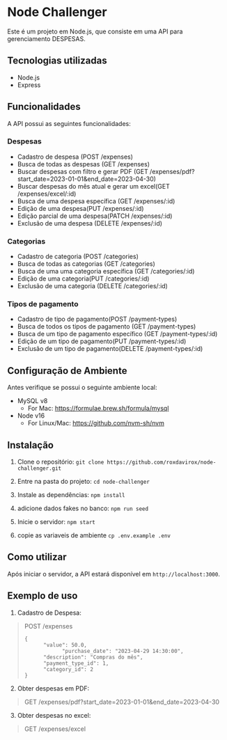 

# Node Challenger

Este é um projeto em Node.js, que consiste em uma API para gerenciamento DESPESAS.

## Tecnologias utilizadas

-   Node.js
-   Express

## Funcionalidades

A API possui as seguintes funcionalidades:

### Despesas

-   Cadastro de despesa (POST /expenses)
-   Busca de todas as despesas (GET /expenses)
-	Buscar despesas com filtro e gerar PDF (GET /expenses/pdf?start_date=2023-01-01&end_date=2023-04-30)
-   Buscar despesas do mês atual e gerar um excel(GET /expenses/excel/:id)
-   Busca de uma despesa específica (GET /expenses/:id)
-   Edição de uma despesa(PUT /expenses/:id)
-   Edição parcial de uma despesa(PATCH /expenses/:id)
-   Exclusão de uma despesa (DELETE /expenses/:id)

### Categorias

-   Cadastro de categoria (POST /categories)
-   Busca de todas as categorias (GET /categories)
-   Busca de uma uma categoria específica (GET /categories/:id)
-   Edição de uma categoria(PUT /categories/:id)
-   Exclusão de uma categoria (DELETE /categories/:id)

### Tipos de pagamento

-   Cadastro de tipo de pagamento(POST /payment-types)
-   Busca de todos os tipos de pagamento (GET /payment-types)
-   Busca de um tipo de pagamento específico (GET /payment-types/:id)
-   Edição de um tipo de pagamento(PUT /payment-types/:id)
-   Exclusão de um tipo de pagamento(DELETE /payment-types/:id)

## Configuração de Ambiente
Antes verifique se possui o seguinte ambiente local:
-   MySQL v8
    -   For Mac: https://formulae.brew.sh/formula/mysql
-   Node v16
    -   For Linux/Mac: https://github.com/nvm-sh/nvm
## Instalação

1.  Clone o repositório:
`git clone https://github.com/roxdavirox/node-challenger.git`

2.  Entre na pasta do projeto:
`cd node-challenger`

3.  Instale as dependências:
`npm install`

4.  adicione dados fakes no banco:
`npm run seed`

5.  Inicie o servidor:
`npm start`

6.  copie as variaveis de ambiente
`cp .env.example .env`

## Como utilizar

Após iniciar o servidor, a API estará disponível em `http://localhost:3000`.

## Exemplo de uso

1.  Cadastro de Despesa:


>  POST /expenses
>
>     {
>     	    "value": 50.0,
>		          "purchase_date": "2023-04-29 14:30:00",
>     	    "description": "Compras do mês",
>     	    "payment_type_id": 1,
>     	    "category_id": 2
>     }


2. Obter despesas em PDF:
> GET /expenses/pdf?start_date=2023-01-01&end_date=2023-04-30

3. Obter despesas no excel:
> GET /expenses/excel
